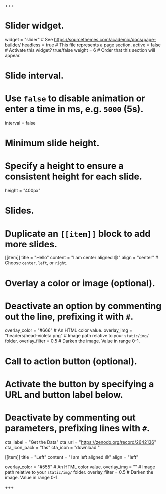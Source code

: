 +++
# Slider widget.
widget = "slider"  # See https://sourcethemes.com/academic/docs/page-builder/
headless = true  # This file represents a page section.
active = false  # Activate this widget? true/false
weight = 6  # Order that this section will appear.

# Slide interval.
# Use `false` to disable animation or enter a time in ms, e.g. `5000` (5s).
interval = false

# Minimum slide height.
# Specify a height to ensure a consistent height for each slide.
height = "400px"

# Slides.
# Duplicate an `[[item]]` block to add more slides.
[[item]]
  title = "Hello"
  content = "I am center aligned :smile:"
  align = "center"  # Choose `center`, `left`, or `right`.

  # Overlay a color or image (optional).
  #   Deactivate an option by commenting out the line, prefixing it with `#`.
  overlay_color = "#666"  # An HTML color value.
  overlay_img = "headers/head-violeta.png"  # Image path relative to your `static/img/` folder.
  overlay_filter = 0.5  # Darken the image. Value in range 0-1.

  # Call to action button (optional).
  #   Activate the button by specifying a URL and button label below.
  #   Deactivate by commenting out parameters, prefixing lines with `#`.
  cta_label = "Get the Data"
  cta_url = "https://zenodo.org/record/2642136"
  cta_icon_pack = "fas"
  cta_icon = "download "

[[item]]
  title = "Left"
  content = "I am left aligned :smile:"
  align = "left"

  overlay_color = "#555"  # An HTML color value.
  overlay_img = ""  # Image path relative to your `static/img/` folder.
  overlay_filter = 0.5  # Darken the image. Value in range 0-1.


+++
